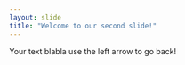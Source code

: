 ```yaml
---
layout: slide
title: "Welcome to our second slide!"
---
```

Your text
blabla
use the left arrow to go back!
